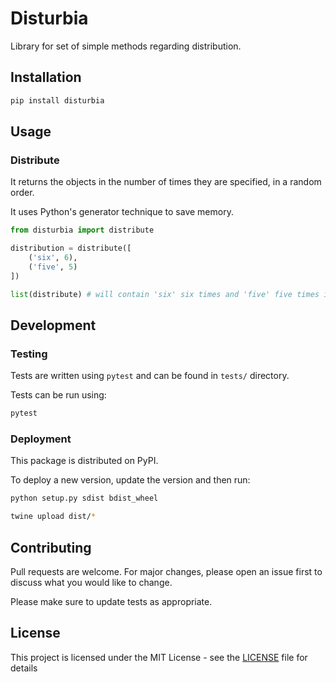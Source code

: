 # Disturbia

Library for set of simple methods regarding distribution.

## Installation

```bash
pip install disturbia
```

## Usage

### Distribute

It returns the objects in the number of times they are specified, in a random order.

It uses Python's generator technique to save memory.

```python
from disturbia import distribute

distribution = distribute([
    ('six', 6),
    ('five', 5)
])

list(distribute) # will contain 'six' six times and 'five' five times in a random order.
```

## Development

### Testing

Tests are written using `pytest` and can be found in `tests/` directory.

Tests can be run using:

```bash
pytest
```

### Deployment

This package is distributed on PyPI.

To deploy a new version, update the version and then run:

```bash
python setup.py sdist bdist_wheel

twine upload dist/*
```

## Contributing
Pull requests are welcome. For major changes, please open an issue first to discuss what you would like to change.

Please make sure to update tests as appropriate.

## License

This project is licensed under the MIT License - see the [LICENSE](LICENSE) file for details
